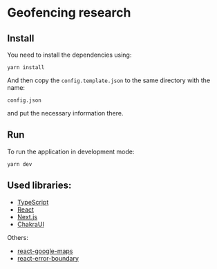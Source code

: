 # Geofencing research

## Install

You need to install the dependencies using:

```
yarn install
```

And then copy the `config.template.json` to the same directory with the name:

```
config.json
```

and put the necessary information there.

## Run

To run the application in development mode:

```
yarn dev
```

## Used libraries:

- [TypeScript](https://www.typescriptlang.org/docs/)
- [React](https://reactjs.org/docs/getting-started.html)
- [Next.js](https://nextjs.org/docs)
- [ChakraUI](https://chakra-ui.com/docs/components)

Others:

- [react-google-maps](https://www.npmjs.com/package/google-map-react)
- [react-error-boundary](https://www.npmjs.com/package/react-error-boundary?activeTab=dependencies)
